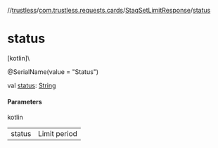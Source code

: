 //[trustless](../../../index.md)/[com.trustless.requests.cards](../index.md)/[StaqSetLimitResponse](index.md)/[status](status.md)

# status

[kotlin]\

@SerialName(value = &quot;Status&quot;)

val [status](status.md): [String](https://kotlinlang.org/api/latest/jvm/stdlib/kotlin/-string/index.html)

#### Parameters

kotlin

| | |
|---|---|
| status | Limit period |
